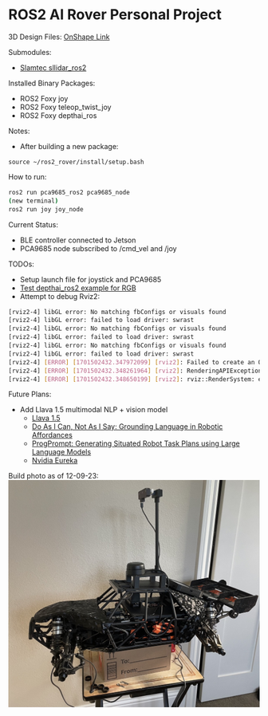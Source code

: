# ROS2 AI Rover Personal Project

3D Design Files: [OnShape Link](https://cad.onshape.com/documents/681d339b3385a03b7c82fd40/w/77c29d5f0b7b6c4892b4e7f8/e/d86bbe048173de173ee3c9b3?renderMode=0&uiState=6573754ecfb8225d4675653b)

Submodules: 
- [Slamtec sllidar_ros2](https://github.com/Slamtec/sllidar_ros2)

Installed Binary Packages:
- ROS2 Foxy joy
- ROS2 Foxy teleop_twist_joy
- ROS2 Foxy depthai_ros

Notes:
- After building a new package:
```
source ~/ros2_rover/install/setup.bash
```

How to run:
```bash
ros2 run pca9685_ros2 pca9685_node
(new terminal)
ros2 run joy joy_node
```


Current Status:
- BLE controller connected to Jetson
- PCA9685 node subscribed to /cmd_vel and /joy

TODOs:
- Setup launch file for joystick and PCA9685
- [Test depthai_ros2 example for RGB](https://github.com/luxonis/depthai-ros/blob/humble/depthai_examples/src/rgb_video_subscriber.cpp)
- Attempt to debug Rviz2:
```bash
[rviz2-4] libGL error: No matching fbConfigs or visuals found
[rviz2-4] libGL error: failed to load driver: swrast
[rviz2-4] libGL error: No matching fbConfigs or visuals found
[rviz2-4] libGL error: failed to load driver: swrast
[rviz2-4] libGL error: No matching fbConfigs or visuals found
[rviz2-4] libGL error: failed to load driver: swrast
[rviz2-4] [ERROR] [1701502432.347972099] [rviz2]: Failed to create an OpenGL context. BadValue (integer parameter out of range for operation)
[rviz2-4] [ERROR] [1701502432.348261964] [rviz2]: RenderingAPIException: Unable to create a suitable GLXContext in GLXContext::GLXContext at /tmp/binarydeb/ros-foxy-rviz-ogre-vendor-8.2.8/.obj-aarch64-linux-gnu/ogre-v1.12.1-prefix/src/ogre-v1.12.1/RenderSystems/GLSupport/src/GLX/OgreGLXContext.cpp (line 60)
[rviz2-4] [ERROR] [1701502432.348650199] [rviz2]: rviz::RenderSystem: error creating render window: RenderingAPIException: Unable to create a suitable GLXContext in GLXContext::GLXContext at /tmp/binarydeb/ros-foxy-rviz-ogre-vendor-8.2.8/.obj-aarch64-linux-gnu/ogre-v1.12.1-prefix/src/ogre-v1.12.1/RenderSystems/GLSupport/src/GLX/OgreGLXContext.cpp (line 60)
```

Future Plans:
- Add Llava 1.5 multimodal NLP + vision model
    - [Llava 1.5](https://arxiv.org/abs/2310.03744)
    - [Do As I Can, Not As I Say: Grounding Language in Robotic Affordances](https://arxiv.org/abs/2204.01691)
    - [ProgPrompt: Generating Situated Robot Task Plans using Large Language Models](https://arxiv.org/abs/2209.11302)
    - [Nvidia Eureka](https://arxiv.org/abs/2310.12931)

Build photo as of 12-09-23:
![Rover](/imgs/rover_120923.jpeg)